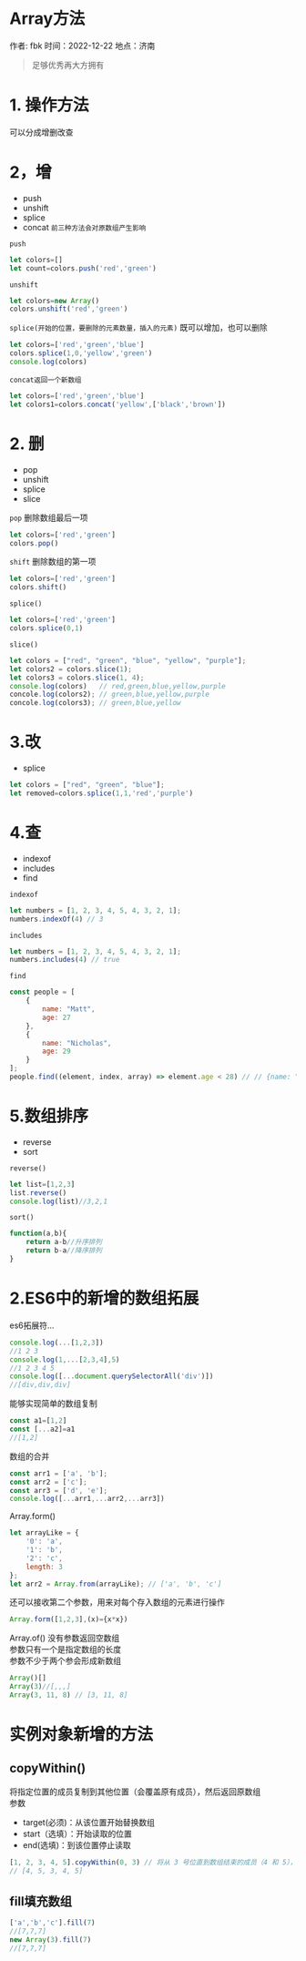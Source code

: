 # Array方法

作者: fbk
时间：2022-12-22
地点：济南
>足够优秀再大方拥有

# 1. 操作方法
可以分成增删改查
# 2，增
- push
- unshift
- splice
- concat
`前三种方法会对原数组产生影响`


`push`
```js
let colors=[]
let count=colors.push('red','green')
```

`unshift`
```js
let colors=new Array()
colors.unshift('red','green')
```

`splice(开始的位置，要删除的元素数量，插入的元素)`
既可以增加，也可以删除
```js
let colors=['red','green','blue']
colors.splice(1,0,'yellow','green')
console.log(colors)
```

`concat返回一个新数组`
```js
let colors=['red','green','blue']
let colors1=colors.concat('yellow',['black','brown'])
```
# 2. 删
- pop
- unshift
- splice
- slice

`pop`
删除数组最后一项
```js
let colors=['red','green']
colors.pop()
```

`shift`
删除数组的第一项
```js
let colors=['red','green']
colors.shift()
```

`splice()`
```js
let colors=['red','green']
colors.splice(0,1)
```

`slice()`
```js
let colors = ["red", "green", "blue", "yellow", "purple"];
let colors2 = colors.slice(1);
let colors3 = colors.slice(1, 4);
console.log(colors)   // red,green,blue,yellow,purple
concole.log(colors2); // green,blue,yellow,purple
concole.log(colors3); // green,blue,yellow
```
# 3.改
- splice
```js
let colors = ["red", "green", "blue"];
let removed=colors.splice(1,1,'red','purple')
```

# 4.查
- indexof
- includes
- find

`indexof`
```js
let numbers = [1, 2, 3, 4, 5, 4, 3, 2, 1];
numbers.indexOf(4) // 3
```

`includes`
```js
let numbers = [1, 2, 3, 4, 5, 4, 3, 2, 1];
numbers.includes(4) // true
```

`find`
```js
const people = [
    {
        name: "Matt",
        age: 27
    },
    {
        name: "Nicholas",
        age: 29
    }
];
people.find((element, index, array) => element.age < 28) // // {name: "Matt", age: 27}
```
# 5.数组排序
- reverse
- sort

`reverse()`
```js
let list=[1,2,3]
list.reverse()
console.log(list)//3,2,1
```

`sort()`
```js
function(a,b){
    return a-b//升序排列
    return b-a//降序排列
}
```
# 2.ES6中的新增的数组拓展
es6拓展符...
```js
console.log(...[1,2,3])
//1 2 3
console.log(1,...[2,3,4],5)
//1 2 3 4 5
console.log([...document.querySelectorAll('div')])
//[div,div,div]
```
能够实现简单的数组复制
```js
const a1=[1,2]
const [...a2]=a1
//[1,2]
```
数组的合并
```js
const arr1 = ['a', 'b'];
const arr2 = ['c'];
const arr3 = ['d', 'e'];
console.log([...arr1,...arr2,...arr3])
```
Array.form()
```js
let arrayLike = {
    '0': 'a',
    '1': 'b',
    '2': 'c',
    length: 3
};
let arr2 = Array.from(arrayLike); // ['a', 'b', 'c']
```
还可以接收第二个参数，用来对每个存入数组的元素进行操作
```js
Array.form([1,2,3],(x)={x*x})
```
Array.of()
没有参数返回空数组<br/>
参数只有一个是指定数组的长度<br/>
参数不少于两个参会形成新数组
```js
Array()[]
Array(3)//[,,,]
Array(3, 11, 8) // [3, 11, 8]
```
# 实例对象新增的方法
## copyWithin()
将指定位置的成员复制到其他位置（会覆盖原有成员），然后返回原数组<br/>
参数<br>
- target(必须)：从该位置开始替换数组
- start（选填）：开始读取的位置
- end(选填)：到该位置停止读取
```js
[1, 2, 3, 4, 5].copyWithin(0, 3) // 将从 3 号位直到数组结束的成员（4 和 5），复制到从 0 号位开始的位置，结果覆盖了原来的 1 和 2
// [4, 5, 3, 4, 5] 
```
## fill填充数组
```js
['a','b','c'].fill(7)
//[7,7,7]
new Array(3).fill(7)
//[7,7,7]
```
